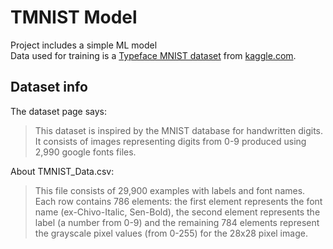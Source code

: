# TMNIST Model #

Project includes a simple ML model  
Data used for training is a [Typeface MNIST dataset](https://www.kaggle.com/datasets/nimishmagre/tmnist-typeface-mnist) from [kaggle.com](https://www.kaggle.com).  

## Dataset info #

The dataset page says:  
>This dataset is inspired by the MNIST database for handwritten digits. It consists of images representing digits from 0-9 produced using 2,990 google fonts files.

About TMNIST_Data.csv:
>This file consists of 29,900 examples with labels and font names. Each row contains 786 elements: the first element represents the font name (ex-Chivo-Italic, Sen-Bold), the second element represents the label (a number from 0-9) and the remaining 784 elements represent the grayscale pixel values (from 0-255) for the 28x28 pixel image.
